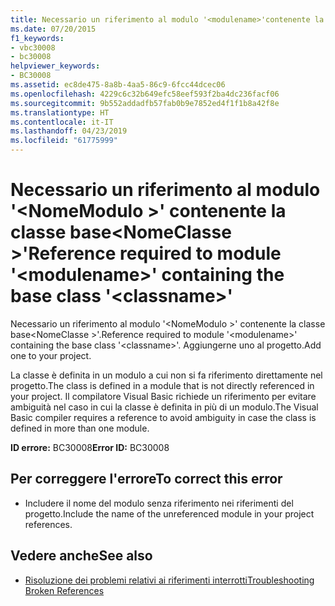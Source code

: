 ```yaml
---
title: Necessario un riferimento al modulo '<modulename>'contenente la classe base'<classname>'
ms.date: 07/20/2015
f1_keywords:
- vbc30008
- bc30008
helpviewer_keywords:
- BC30008
ms.assetid: ec8de475-8a8b-4aa5-86c9-6fcc44dcec06
ms.openlocfilehash: 4229c6c32b649efc58eef593f2ba4dc236facf06
ms.sourcegitcommit: 9b552addadfb57fab0b9e7852ed4f1f1b8a42f8e
ms.translationtype: HT
ms.contentlocale: it-IT
ms.lasthandoff: 04/23/2019
ms.locfileid: "61775999"
---
```

# <a name="reference-required-to-module-modulename-containing-the-base-class-classname"></a><span data-ttu-id="f69d7-102">Necessario un riferimento al modulo '\<NomeModulo >' contenente la classe base\<NomeClasse >'</span><span class="sxs-lookup"><span data-stu-id="f69d7-102">Reference required to module '\<modulename>' containing the base class '\<classname>'</span></span>
<span data-ttu-id="f69d7-103">Necessario un riferimento al modulo '\<NomeModulo >' contenente la classe base\<NomeClasse >'.</span><span class="sxs-lookup"><span data-stu-id="f69d7-103">Reference required to module '\<modulename>' containing the base class '\<classname>'.</span></span> <span data-ttu-id="f69d7-104">Aggiungerne uno al progetto.</span><span class="sxs-lookup"><span data-stu-id="f69d7-104">Add one to your project.</span></span>  
  
 <span data-ttu-id="f69d7-105">La classe è definita in un modulo a cui non si fa riferimento direttamente nel progetto.</span><span class="sxs-lookup"><span data-stu-id="f69d7-105">The class is defined in a module that is not directly referenced in your project.</span></span> <span data-ttu-id="f69d7-106">Il compilatore Visual Basic richiede un riferimento per evitare ambiguità nel caso in cui la classe è definita in più di un modulo.</span><span class="sxs-lookup"><span data-stu-id="f69d7-106">The Visual Basic compiler requires a reference to avoid ambiguity in case the class is defined in more than one module.</span></span>  
  
 <span data-ttu-id="f69d7-107">**ID errore:** BC30008</span><span class="sxs-lookup"><span data-stu-id="f69d7-107">**Error ID:** BC30008</span></span>  
  
## <a name="to-correct-this-error"></a><span data-ttu-id="f69d7-108">Per correggere l'errore</span><span class="sxs-lookup"><span data-stu-id="f69d7-108">To correct this error</span></span>  
  
- <span data-ttu-id="f69d7-109">Includere il nome del modulo senza riferimento nei riferimenti del progetto.</span><span class="sxs-lookup"><span data-stu-id="f69d7-109">Include the name of the unreferenced module in your project references.</span></span>  
  
## <a name="see-also"></a><span data-ttu-id="f69d7-110">Vedere anche</span><span class="sxs-lookup"><span data-stu-id="f69d7-110">See also</span></span>

- [<span data-ttu-id="f69d7-111">Risoluzione dei problemi relativi ai riferimenti interrotti</span><span class="sxs-lookup"><span data-stu-id="f69d7-111">Troubleshooting Broken References</span></span>](/visualstudio/ide/troubleshooting-broken-references)
